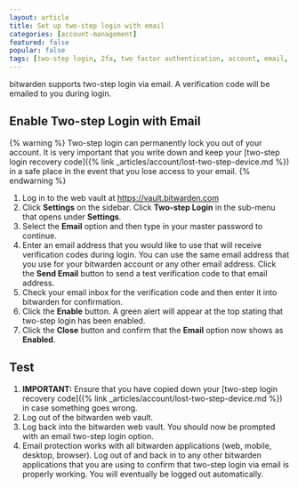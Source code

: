 ```yaml
---
layout: article
title: Set up two-step login with email
categories: [account-management]
featured: false
popular: false
tags: [two-step login, 2fa, two factor authentication, account, email, totp]
---
```


bitwarden supports two-step login via email. A verification code will be emailed to you during login.

## Enable Two-step Login with Email

{% warning %}
Two-step login can permanently lock you out of your account. It is very important that you write down and keep your [two-step login recovery code]({% link _articles/account/lost-two-step-device.md %}) in a safe place in the event that you lose access to your email.
{% endwarning %}

1. Log in to the web vault at <https://vault.bitwarden.com>
2. Click **Settings** on the sidebar. Click **Two-step Login** in the sub-menu that opens under **Settings**.  
3. Select the **Email** option and then type in your master password to continue.
4. Enter an email address that you would like to use that will receive verification codes during login. You can use the same email address that you use for your bitwarden account or any other email address. Click the **Send Email** button to send a test verification code to that email address.
5. Check your email inbox for the verification code and then enter it into bitwarden for confirmation.
6. Click the **Enable** button. A green alert will appear at the top stating that two-step login has been enabled.
7. Click the **Close** button and confirm that the **Email** option now shows as **Enabled**.

## Test

1. **IMPORTANT:** Ensure that you have copied down your [two-step login recovery code]({% link _articles/account/lost-two-step-device.md %}) in case something goes wrong.
2. Log out of the bitwarden web vault.
3. Log back into the bitwarden web vault. You should now be prompted with an email two-step login option.
4. Email protection works with all bitwarden applications (web, mobile, desktop, browser). Log out of and back in to any other bitwarden applications that you are using to confirm that two-step login via email is properly working. You will eventually be logged out automatically.
